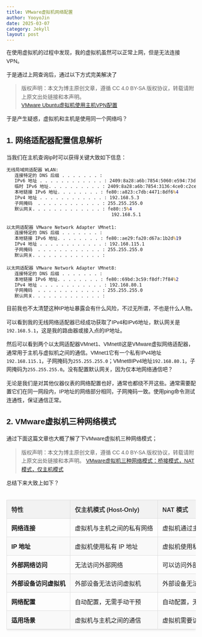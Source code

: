 ```yaml
---
title: VMware虚拟机网络配置
author: YooyoJin
date: 2025-03-07
category: Jekyll
layout: post
---
```


在使用虚拟机的过程中发现，我的虚拟机虽然可以正常上网，但是无法连接VPN。

于是通过上网查询后，通过以下方式完美解决了 

> 版权声明：本文为博主原创文章，遵循 CC 4.0 BY-SA 版权协议，转载请附上原文出处链接和本声明。    
> [VMware Ubuntu虚拟机使用主机VPN配置](https://blog.csdn.net/nomoremorphine/article/details/138738065)


于是产生疑惑，虚拟机和主机是使用同一个网络吗？

## 1. 网络适配器配置信息解析

当我们在主机查询ip时可以获得关键大致如下信息：

``` cmd
无线局域网适配器 WLAN:
   连接特定的 DNS 后缀 . . . . . . . :
   IPv6 地址 . . . . . . . . . . . . : 2409:8a28:a6b:7854:5060:e594:73d3:c6ea
   临时 IPv6 地址. . . . . . . . . . : 2409:8a28:a6b:7854:3136:4ce0:c2ce:1e54
   本地链接 IPv6 地址. . . . . . . . : fe80::a823:c7db:4471:8df6%4
   IPv4 地址 . . . . . . . . . . . . : 192.168.5.3
   子网掩码  . . . . . . . . . . . . : 255.255.255.0
   默认网关. . . . . . . . . . . . . : fe80::5%4
                                       192.168.5.1

以太网适配器 VMware Network Adapter VMnet1:
   连接特定的 DNS 后缀 . . . . . . . :
   本地链接 IPv6 地址. . . . . . . . : fe80::ae29:fa20:d67a:1b2d%19
   IPv4 地址 . . . . . . . . . . . . : 192.168.115.1
   子网掩码  . . . . . . . . . . . . : 255.255.255.0
   默认网关. . . . . . . . . . . . . :

以太网适配器 VMware Network Adapter VMnet8:
   连接特定的 DNS 后缀 . . . . . . . :
   本地链接 IPv6 地址. . . . . . . . : fe80::69bd:3c59:f8df:7f84%2
   IPv4 地址 . . . . . . . . . . . . : 192.168.80.1
   子网掩码  . . . . . . . . . . . . : 255.255.255.0
   默认网关. . . . . . . . . . . . . :
```

目前我也不太清楚这种IP地址暴露会有什么风险，不过无所谓，不也是什么人物。

可以看到我的无线网络适配器已经成功获取了IPv4和IPv6地址，默认网关是`192.168.5.1`，这是我的路由器或接入点的IP地址。

然后可以看到两个以太网适配器VMnet1、VMnet8这是VMware虚拟网络适配器，通常用于主机与虚拟机之间的通信。VMnet1它有一个私有IPv4地址`192.168.115.1`，子网掩码为`255.255.255.0`；VMnet8IPv4地址`192.168.80.1`，子网掩码为`255.255.255.0`。没有配置默认网关，因为仅本地网络通信吧？

无论是我们是对其他仪器仪表的网络配置也好，通常也都绕不开这些。通常需要配置它们在同一网段内，IP地址的网络部分相同，子网掩码一致。使用ping命令测试连通性，保证通信正常。

## 2. VMware虚拟机三种网络模式

通过下面这篇文章也大概了解了下VMware虚拟机三种网络模式；

> 版权声明：本文为博主原创文章，遵循 CC 4.0 BY-SA 版权协议，转载请附上原文出处链接和本声明。
> [VMware虚拟机三种网络模式：桥接模式，NAT模式，仅主机模式](https://blog.csdn.net/qq_39192827/article/details/85872025)

总结下来大致上如下？

<div style="overflow-x: auto;">
   <html lang="zh-CN">
   <head>
      <meta charset="UTF-8">
      <style>
         body {
               font-family: Arial, sans-serif;
               margin: 20px;
               line-height: 1.6;
         }
         h1 {
               color: #2c3e50;
               text-align: center;
               margin-bottom: 20px;
         }
         table {
               width: 100%;
               border-collapse: collapse;
               margin: 20px 0;
               box-shadow: 0 2px 5px rgba(0,0,0,0.1);
         }
         th, td {
               border: 1px solid #ddd;
               padding: 12px;
               text-align: left;
               white-space: nowrap; /* 所有文字不换行 */
         }
         th {
               background-color: #f2f2f2;
               font-weight: bold;
               color: #333;
         }
         tr:nth-child(even) {
               background-color: #f9f9f9;
         }
         tr:hover {
               background-color: #f1f1f1;
         }
         .note {
               font-style: italic;
               color: #666;
               margin-top: 20px;
               padding: 10px;
               background-color: #f8f8f8;
               border-left: 4px solid #2c3e50;
         }
      </style>
   </head>
   <body>
      <table>
         <thead>
               <tr>
                  <th>特性</th>
                  <th>仅主机模式 (Host-Only)</th>
                  <th>NAT 模式</th>
                  <th>桥接模式 (Bridged)</th>
               </tr>
         </thead>
         <tbody>
               <tr>
                  <td><strong>网络连接</strong></td>
                  <td>虚拟机与主机之间的私有网络</td>
                  <td>虚拟机通过主机访问外部网络</td>
                  <td>虚拟机直接连接到外部网络</td>
               </tr>
               <tr>
                  <td><strong>IP 地址</strong></td>
                  <td>虚拟机使用私有 IP 地址</td>
                  <td>虚拟机使用私有 IP 地址</td>
                  <td>虚拟机使用与主机相同的网络中的 IP 地址</td>
               </tr>
               <tr>
                  <td><strong>外部网络访问</strong></td>
                  <td>无法访问外部网络</td>
                  <td>可以访问外部网络</td>
                  <td>可以访问外部网络</td>
               </tr>
               <tr>
                  <td><strong>外部设备访问虚拟机</strong></td>
                  <td>外部设备无法访问虚拟机</td>
                  <td>外部设备无法直接访问虚拟机</td>
                  <td>外部设备可以直接访问虚拟机</td>
               </tr>
               <tr>
                  <td><strong>网络配置</strong></td>
                  <td>自动配置，无需手动干预</td>
                  <td>自动配置，无需手动干预</td>
                  <td>需要手动配置网络参数</td>
               </tr>
               <tr>
                  <td><strong>适用场景</strong></td>
                  <td>虚拟机与主机之间的通信</td>
                  <td>虚拟机需要访问互联网但不需要被外部访问</td>
                  <td>虚拟机需要与外部设备直接通信</td>
               </tr>
         </tbody>
      </table>
   </body>
   </html>
</div>